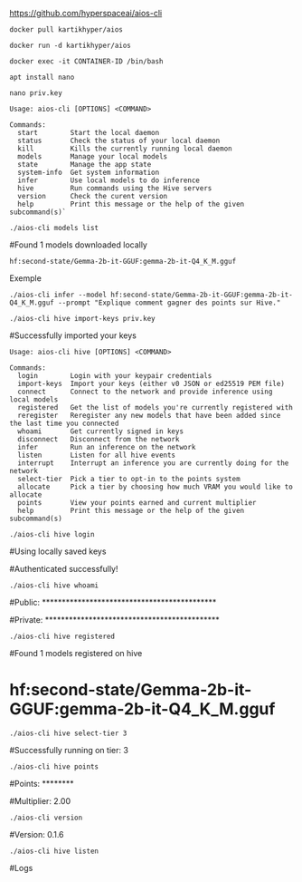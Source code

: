 https://github.com/hyperspaceai/aios-cli


`docker pull kartikhyper/aios`

`docker run -d kartikhyper/aios`

`docker exec -it CONTAINER-ID /bin/bash`

`apt install nano`

`nano priv.key`

````
Usage: aios-cli [OPTIONS] <COMMAND>

Commands:
  start        Start the local daemon
  status       Check the status of your local daemon
  kill         Kills the currently running local daemon
  models       Manage your local models
  state        Manage the app state
  system-info  Get system information
  infer        Use local models to do inference
  hive         Run commands using the Hive servers
  version      Check the curent version
  help         Print this message or the help of the given subcommand(s)`
````

`./aios-cli models list`

#Found 1 models downloaded locally

`hf:second-state/Gemma-2b-it-GGUF:gemma-2b-it-Q4_K_M.gguf`

Exemple

`./aios-cli infer --model hf:second-state/Gemma-2b-it-GGUF:gemma-2b-it-Q4_K_M.gguf --prompt "Explique comment gagner des points sur Hive."`

`./aios-cli hive import-keys priv.key`

#Successfully imported your keys

````
Usage: aios-cli hive [OPTIONS] <COMMAND>

Commands:
  login        Login with your keypair credentials
  import-keys  Import your keys (either v0 JSON or ed25519 PEM file)
  connect      Connect to the network and provide inference using local models
  registered   Get the list of models you're currently registered with
  reregister   Reregister any new models that have been added since the last time you connected
  whoami       Get currently signed in keys
  disconnect   Disconnect from the network
  infer        Run an inference on the network
  listen       Listen for all hive events
  interrupt    Interrupt an inference you are currently doing for the network
  select-tier  Pick a tier to opt-in to the points system
  allocate     Pick a tier by choosing how much VRAM you would like to allocate
  points       View your points earned and current multiplier
  help         Print this message or the help of the given subcommand(s)
````

`./aios-cli hive login`

#Using locally saved keys

#Authenticated successfully!

`./aios-cli hive whoami`

#Public: ********************************************

#Private: ********************************************

`./aios-cli hive registered`

#Found 1 models registered on hive

# hf:second-state/Gemma-2b-it-GGUF:gemma-2b-it-Q4_K_M.gguf

`./aios-cli hive select-tier 3`

#Successfully running on tier: 3

`./aios-cli hive points`

#Points: ********

#Multiplier: 2.00

`./aios-cli version`

#Version: 0.1.6

`./aios-cli hive listen`

#Logs
